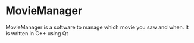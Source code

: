 # MovieManager
MovieManager is a software to manage which movie you saw and when.
It is written in C++ using Qt
